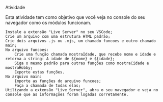 Atividade

Esta atividade tem como objetivo que você veja no console do seu navegador como os módulos funcionam.

    Instale a extensão "Live Server" no seu VSCode;
    Crie um arquivo com uma estrutura HTML padrão;
    Crie dois arquivos .js ou .mjs, um chamado funcoes e outro chamado main;
    No arquivo funcoes:
        Crie uma função chamada mostraIdade, que recebe nome e idade e retorna a string: A idade de ${nome} é ${idade};
        Siga o mesmo padrão para outras funções como mostraCidade e mostraHobby;
        Exporte estas funções.
    No arquivo main:
        Importe as funções do arquivo funcoes;
        Faça a chamada de todas elas;
    Utilizando a extensão "Live Server", abra o seu navegador e veja no console que as informações foram logadas corretamente.

